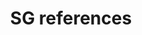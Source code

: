 ---
id: sync-gateway-references
title: SG references
permalink: references/sync-gateway/index.html
---